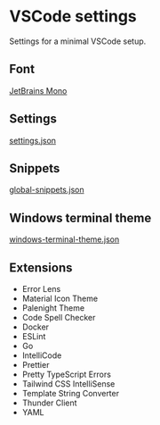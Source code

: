 # VSCode settings

Settings for a minimal VSCode setup.

## Font

[JetBrains Mono](https://www.jetbrains.com/lp/mono/)

## Settings

[settings.json](https://github.com/MaximilianHagelstam/vscode-settings/blob/main/settings.json)

## Snippets

[global-snippets.json](https://github.com/MaximilianHagelstam/vscode-settings/blob/main/global-snippets.json)

## Windows terminal theme

[windows-terminal-theme.json](https://github.com/MaximilianHagelstam/vscode-settings/blob/main/windows-terminal-theme.json)

## Extensions

- Error Lens
- Material Icon Theme
- Palenight Theme
- Code Spell Checker
- Docker
- ESLint
- Go
- IntelliCode
- Prettier
- Pretty TypeScript Errors
- Tailwind CSS IntelliSense
- Template String Converter
- Thunder Client
- YAML
